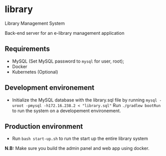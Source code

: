 # library
Library Management System

Back-end server for an e-library management application

## Requirements
- MySQL (Set MySQL password to `mysql` for user, root);
- Docker
- Kubernetes (Optional)

## Development environement
- Initialize the MySQL database with the library.sql file by running 
	`mysql -uroot -pmysql -h172.16.238.2 < "library.sql"`
Run `./gradlew bootRun` to run the system on a developement environement.


## Production environment
- Run `bash start-up.sh` to run the start up the entire library system

**N.B:** Make sure you build the admin panel and web app using docker.